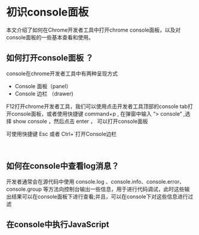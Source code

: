 



# 初识console面板

本文介绍了如何在Chrome开发者工具中打开chrome console面板，以及对console面板的一些基本查看和使用。

## 如何打开console面板 ？

console在chrome开发者工具中有两种呈现方式

- Console 面板（panel）
- Console 边栏 （drawer)

F12打开chrome开发者工具，我们可以使用点击开发者工具顶部的console tab打开console面板，或者使用快捷键 command+p , 在弹窗中输入 “> console” ,选择 show console ，然后点击 enter ， 可以打开console面板


可使用快捷键 Esc 或者 Ctrl+`打开Console边栏 


​		

## 如何在console中查看log消息？

开发者通常会在源代码中使用 console.log 、console.info、console.error、console.group 等方法向控制台输出一些信息，用于进行代码调试，此时这些输出结果可以在console面板下进行查看;并且，可以在console下对这些信息进行过滤



## 在console中执行JavaScript

